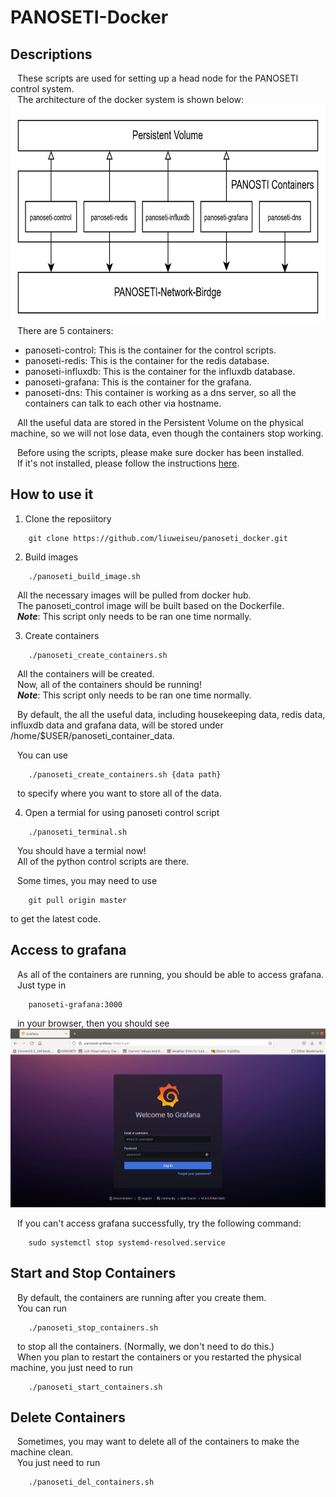 # PANOSETI-Docker
## Descriptions
&ensp; These scripts are used for setting up a head node for the PANOSETI control system.  
&ensp; The architecture of the docker system is shown below:  
<img src=./Figures/panoseti-docker-system.png width=700 height=350>  
&ensp; There are 5 containers:  
* panoseti-control: This is the container for the control scripts. 
* panoseti-redis: This is the container for the redis database.
* panoseti-influxdb: This is the container for the influxdb database.
* panoseti-grafana: This is the container for the grafana.
* panoseti-dns: This container is working as a dns server, so all the containers can talk to each other via 
hostname.  

&ensp; All the useful data are stored in the Persistent Volume on the physical machine, so we will not lose data, even though the containers stop working.  

&ensp; Before using the scripts, please make sure docker has been installed.  
&ensp; If it's not installed, please follow the instructions [here](https://docs.docker.com/engine/install/).
## How to use it
1. Clone the reposiitory  
```
    git clone https://github.com/liuweiseu/panoseti_docker.git
```
2. Build images  
```shell
    ./panoseti_build_image.sh
```
&ensp; All the necessary images will be pulled from docker hub.  
&ensp; The panoseti_control image will be built based on the Dockerfile.  
&ensp; ***Note***: This script only needs to be ran one time normally.  

3. Create containers  
```shell
    ./panoseti_create_containers.sh
```
&ensp; All the containers will be created.  
&ensp; Now, all of the containers should be running!  
&ensp; ***Note***: This script only needs to be ran one time normally. 

&ensp; By default, the all the useful data, including housekeeping data, redis data, influxdb data and grafana data, will be stored under /home/$USER/panoseti_container_data.  

&ensp; You can use 
```
    ./panoseti_create_containers.sh {data path}
```
&ensp; to specify where you want to store all of the data.  

4. Open a termial for using panoseti control script
```shell
    ./panoseti_terminal.sh
```
&ensp; You should have a termial now!  
&ensp; All of the python control scripts are there.  

&ensp; Some times, you may need to use
```
    git pull origin master
```
to get the latest code.

## Access to grafana
&ensp; As all of the containers are running, you should be able to access grafana.  
&ensp; Just type in
```
    panoseti-grafana:3000
```
&ensp; in your browser, then you should see  
![panoseti-grafana](./Figures/panoseti-grafana.png)  

&ensp; If you can't access grafana successfully, try the following command:
```shell
    sudo systemctl stop systemd-resolved.service 
```

## Start and Stop Containers
&ensp; By default, the containers are running after you create them.   
&ensp; You can run 
```shell
    ./panoseti_stop_containers.sh
```
&ensp; to stop all the containers. (Normally, we don't need to do this.)  
&ensp; When you plan to restart the containers or you restarted the physical machine, you just need to run
```shell
    ./panoseti_start_containers.sh
```

## Delete Containers
&ensp; Sometimes, you may want to delete all of the containers to make the machine clean.  
&ensp; You just need to run
```
    ./panoseti_del_containers.sh
```
